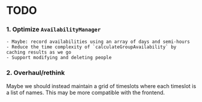 # TODO

### 1. Optimize `AvailabilityManager`
    - Maybe: record availabilities using an array of days and semi-hours
    - Reduce the time complexity of `calculateGroupAvailability` by caching results as we go
    - Support modifying and deleting people

### 2. Overhaul/rethink
Maybe we should instead maintain a grid of timeslots where each timeslot is a list of names. This may be more compatible with the frontend.
